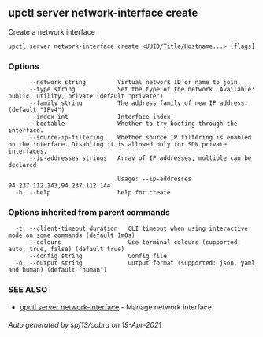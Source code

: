 ## upctl server network-interface create

Create a network interface

```
upctl server network-interface create <UUID/Title/Hostname...> [flags]
```

### Options

```
      --network string         Virtual network ID or name to join.
      --type string            Set the type of the network. Available: public, utility, private (default "private")
      --family string          The address family of new IP address. (default "IPv4")
      --index int              Interface index.
      --bootable               Whether to try booting through the interface.
      --source-ip-filtering    Whether source IP filtering is enabled on the interface. Disabling it is allowed only for SDN private interfaces.
      --ip-addresses strings   Array of IP addresses, multiple can be declared
                               
                               Usage: --ip-addresses 94.237.112.143,94.237.112.144
  -h, --help                   help for create
```

### Options inherited from parent commands

```
  -t, --client-timeout duration   CLI timeout when using interactive mode on some commands (default 1m0s)
      --colours                   Use terminal colours (supported: auto, true, false) (default true)
      --config string             Config file
  -o, --output string             Output format (supported: json, yaml and human) (default "human")
```

### SEE ALSO

* [upctl server network-interface](upctl_server_network-interface.md)	 - Manage network interface

###### Auto generated by spf13/cobra on 19-Apr-2021
